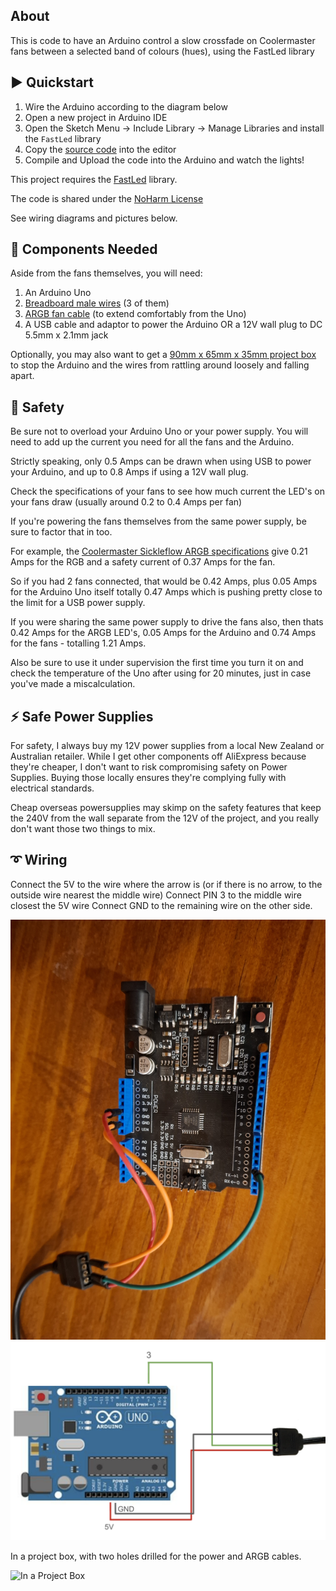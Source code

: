 ## About

This is code to have an Arduino control a slow crossfade on Coolermaster fans between a selected band of colours (hues), using the FastLed library

## ▶️ Quickstart

1. Wire the Arduino according to the diagram below
2. Open a new project in Arduino IDE
3. Open the Sketch Menu -> Include Library -> Manage Libraries and install the `FastLed` library
4. Copy the [source code](./fan_light_fader.ino) into the editor
5. Compile and Upload the code into the Arduino and watch the lights!

This project requires the [FastLed](https://github.com/FastLED/FastLED/wiki/Pixel-reference) library.

The code is shared under the [NoHarm License](./LICENSE.md)

See wiring diagrams and pictures below.

## 🛒 Components Needed

Aside from the fans themselves, you will need:

1. An Arduino Uno
2. [Breadboard male wires](https://www.aliexpress.com/w/wholesale-bread-board-male-wires.html?spm=a2g0o.productlist.search.0) (3 of them)
3. [ARGB fan cable](https://www.aliexpress.com/w/wholesale-argb-fan-cable.html?spm=a2g0o.productlist.search.0) (to extend comfortably from the Uno)
4. A USB cable and adaptor to power the Arduino OR a 12V wall plug to DC 5.5mm x 2.1mm jack

Optionally, you may also want to get a [90mm x 65mm x 35mm project box](https://www.aliexpress.com/w/wholesale-90mm-65mm-plastic-project-box.html?spm=a2g0o.productlist.search.0) to stop the Arduino and the wires from rattling around loosely and falling apart.

## 🦺 Safety

Be sure not to overload your Arduino Uno or your power supply. You will need to add up the current you need for all the fans and the Arduino.

Strictly speaking, only 0.5 Amps can be drawn when using USB to power your Arduino, and up to 0.8 Amps if using a 12V wall plug.

Check the specifications of your fans to see how much current the LED's on your fans draw (usually around 0.2 to 0.4 Amps per fan)

If you're powering the fans themselves from the same power supply, be sure to factor that in too.

For example, the [Coolermaster Sickleflow ARGB specifications]([https://www.coolermaster.com/en-global/products/sickleflow-120/?tab=tech_spec](https://www.coolermaster.com/en-global/products/sickleflow-120-argb/?tab=tech_spec)) give 0.21 Amps for the RGB and a safety current of 0.37 Amps for the fan.

So if you had 2 fans connected, that would be 0.42 Amps, plus 0.05 Amps for the Arduino Uno itself totally 0.47 Amps which is pushing pretty close to the limit for a USB power supply.

If you were sharing the same power supply to drive the fans also, then thats 0.42 Amps for the ARGB LED's, 0.05 Amps for the Arduino and 0.74 Amps for the fans - totalling 1.21 Amps.

Also be sure to use it under supervision the first time you turn it on and check the temperature of the Uno after using for 20 minutes, just in case you've made a miscalculation.

## ⚡️ Safe Power Supplies

For safety, I always buy my 12V power supplies from a local New Zealand or Australian retailer. While I get other components off AliExpress because they're cheaper, I don't want to risk compromising safety on Power Supplies. Buying those locally ensures they're complying fully with electrical standards. 

Cheap overseas powersupplies may skimp on the safety features that keep the 240V from the wall separate from the 12V of the project, and you really don't want those two things to mix.


## ➰ Wiring

Connect the 5V to the wire where the arrow is
(or if there is no arrow, to the outside wire nearest the middle wire)
Connect PIN 3 to the middle wire closest the 5V wire
Connect GND to the remaining wire on the other side.

![Photo of Wiring](./wiring%20photo.jpg)
![Example of wiring from Arduino Uno](./argb%20wiring%20diagram.png)

In a project box, with two holes drilled for the power and ARGB cables.

![In a Project Box](https://github.com/user-attachments/assets/5073296f-4166-4101-8158-8ef51145763e)


